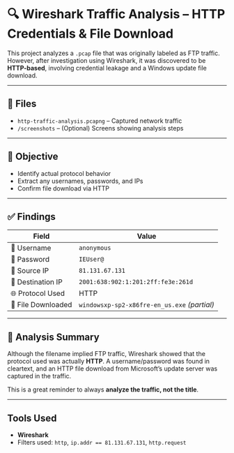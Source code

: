 # 🔍 Wireshark Traffic Analysis – HTTP Credentials & File Download

This project analyzes a `.pcap` file that was originally labeled as FTP traffic. However, after investigation using Wireshark, it was discovered to be **HTTP-based**, involving credential leakage and a Windows update file download.

---

## 📂 Files

- `http-traffic-analysis.pcapng` – Captured network traffic
- `/screenshots` – (Optional) Screens showing analysis steps

---

## 🎯 Objective

- Identify actual protocol behavior
- Extract any usernames, passwords, and IPs
- Confirm file download via HTTP

---

## ✅ Findings

| Field            | Value                                           |
|------------------|--------------------------------------------------|
| 👤 Username        | `anonymous`                                      |
| 🔐 Password        | `IEUser@`                                        |
| 📡 Source IP       | `81.131.67.131`                                  |
| 🎯 Destination IP  | `2001:638:902:1:201:2ff:fe3e:261d`              |
| 🌐 Protocol Used   | HTTP                                             |
| 📁 File Downloaded | `windowsxp-sp2-x86fre-en_us.exe` *(partial)*    |

---

## 🧠 Analysis Summary

Although the filename implied FTP traffic, Wireshark showed that the protocol used was actually **HTTP**. A username/password was found in cleartext, and an HTTP file download from Microsoft’s update server was captured in the traffic.

This is a great reminder to always **analyze the traffic, not the title**.

---

##  Tools Used

- **Wireshark**
- Filters used: `http`, `ip.addr == 81.131.67.131`, `http.request`

